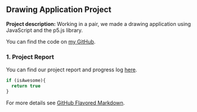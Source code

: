 ## Drawing Application Project 

**Project description:** Working in a pair, we made a drawing application using JavaScript and the p5.js library. 

You can find the code on [my GitHub](https://github.com/ysmnpksy/drawing_application).

### 1. Project Report 

You can find our project report and progress log [here](pdf/DrawingAppReport.pdf).

```javascript
if (isAwesome){
  return true
}
```


For more details see [GitHub Flavored Markdown](https://guides.github.com/features/mastering-markdown/).
